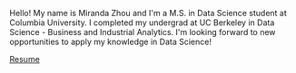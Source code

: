 Hello! My name is Miranda Zhou and I'm a M.S. in Data Science student at Columbia University. I completed my undergrad at UC Berkeley in Data Science - Business and Industrial Analytics. I'm looking forward to new opportunities to apply my knowledge in Data Science!

[Resume](https://raw.githack.com/MirandaZhou98/MirandaZhou98/main/MirandaZhou_resume.pdf)
<!---
MirandaZhou98/MirandaZhou98 is a ✨ special ✨ repository because its `README.md` (this file) appears on your GitHub profile.
You can click the Preview link to take a look at your changes.
--->
